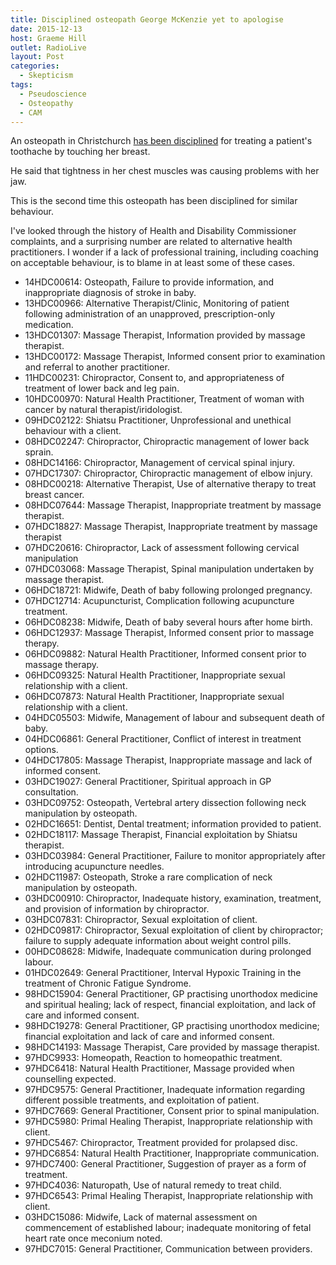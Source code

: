 ```yaml
---
title: Disciplined osteopath George McKenzie yet to apologise
date: 2015-12-13
host: Graeme Hill
outlet: RadioLive
layout: Post
categories:
  - Skepticism
tags:
  - Pseudoscience
  - Osteopathy
  - CAM
---
```


An osteopath in Christchurch [has been disciplined](http://www.stuff.co.nz/national/health/74844622/disciplined-osteopath-george-mckenzie-yet-to-apologise) for treating a patient's toothache by touching her breast.

<!-- more -->

He said that tightness in her chest muscles was causing problems with her jaw.

This is the second time this osteopath has been disciplined for similar behaviour.

I've looked through the history of Health and Disability Commissioner complaints, and a surprising number are related to alternative health practitioners. I wonder if a lack of professional training, including coaching on acceptable behaviour, is to blame in at least some of these cases.

- 14HDC00614: Osteopath, Failure to provide information, and inappropriate diagnosis of stroke in baby.
- 13HDC00966: Alternative Therapist/Clinic, Monitoring of patient following administration of an unapproved, prescription-only medication.
- 13HDC01307: Massage Therapist, Information provided by massage therapist.
- 13HDC00172: Massage Therapist, Informed consent prior to examination and referral to another practitioner.
- 11HDC00231: Chiropractor, Consent to, and appropriateness of treatment of lower back and leg pain.
- 10HDC00970: Natural Health Practitioner, Treatment of woman with cancer by natural therapist/iridologist.
- 09HDC02122: Shiatsu Practitioner, Unprofessional and unethical behaviour with a client.
- 08HDC02247: Chiropractor, Chiropractic management of lower back sprain.
- 08HDC14166: Chiropractor, Management of cervical spinal injury.
- 07HDC17307: Chiropractor, Chiropractic management of elbow injury.
- 08HDC00218: Alternative Therapist, Use of alternative therapy to treat breast cancer.
- 08HDC07644: Massage Therapist, Inappropriate treatment by massage therapist.
- 07HDC18827: Massage Therapist, Inappropriate treatment by massage therapist
- 07HDC20616: Chiropractor, Lack of assessment following cervical manipulation
- 07HDC03068: Massage Therapist, Spinal manipulation undertaken by massage therapist.
- 06HDC18721: Midwife, Death of baby following prolonged pregnancy.
- 07HDC12714: Acupuncturist, Complication following acupuncture treatment.
- 06HDC08238: Midwife, Death of baby several hours after home birth.
- 06HDC12937: Massage Therapist, Informed consent prior to massage therapy.
- 06HDC09882: Natural Health Practitioner, Informed consent prior to massage therapy.
- 06HDC09325: Natural Health Practitioner, Inappropriate sexual relationship with a client.
- 06HDC07873: Natural Health Practitioner, Inappropriate sexual relationship with a client.
- 04HDC05503: Midwife, Management of labour and subsequent death of baby.
- 04HDC06861: General Practitioner, Conflict of interest in treatment options.
- 04HDC17805: Massage Therapist, Inappropriate massage and lack of informed consent.
- 03HDC19027: General Practitioner, Spiritual approach in GP consultation.
- 03HDC09752: Osteopath, Vertebral artery dissection following neck manipulation by osteopath.
- 02HDC16651: Dentist, Dental treatment; information provided to patient.
- 02HDC18117: Massage Therapist, Financial exploitation by Shiatsu therapist.
- 03HDC03984: General Practitioner, Failure to monitor appropriately after introducing acupuncture needles.
- 02HDC11987: Osteopath, Stroke a rare complication of neck manipulation by osteopath.
- 03HDC00910: Chiropractor, Inadequate history, examination, treatment, and provision of information by chiropractor.
- 03HDC07831: Chiropractor, Sexual exploitation of client.
- 02HDC09817: Chiropractor, Sexual exploitation of client by chiropractor; failure to supply adequate information about weight control pills.
- 00HDC08628: Midwife, Inadequate communication during prolonged labour.
- 01HDC02649: General Practitioner, Interval Hypoxic Training in the treatment of Chronic Fatigue Syndrome.
- 98HDC15904: General Practitioner, GP practising unorthodox medicine and spiritual healing; lack of respect, financial exploitation, and lack of care and informed consent.
- 98HDC19278: General Practitioner, GP practising unorthodox medicine; financial exploitation and lack of care and informed consent.
- 98HDC14193: Massage Therapist, Care provided by massage therapist.
- 97HDC9933: Homeopath, Reaction to homeopathic treatment.
- 97HDC6418: Natural Health Practitioner, Massage provided when counselling expected.
- 97HDC9575: General Practitioner, Inadequate information regarding different possible treatments, and exploitation of patient.
- 97HDC7669: General Practitioner, Consent prior to spinal manipulation.
- 97HDC5980: Primal Healing Therapist, Inappropriate relationship with client.
- 97HDC5467: Chiropractor, Treatment provided for prolapsed disc.
- 97HDC6854: Natural Health Practitioner, Inappropriate communication.
- 97HDC7400: General Practitioner, Suggestion of prayer as a form of treatment.
- 97HDC4036: Naturopath, Use of natural remedy to treat child.
- 97HDC6543: Primal Healing Therapist, Inappropriate relationship with client.
- 03HDC15086: Midwife, Lack of maternal assessment on commencement of established labour; inadequate monitoring of fetal heart rate once meconium noted.
- 97HDC7015: General Practitioner, Communication between providers.
